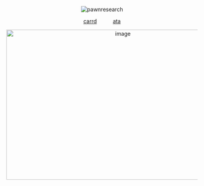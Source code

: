 <p align="center"> <img src="https://komarev.com/ghpvc/?username=pawnresearch&label=✦&color=grey&style=square" alt="pawnresearch" /> </p>

<p align="center">
  <a href="https://pawnresearch.carrd.co/">carrd</a> ⠀ ⠀ ⠀<a href="https://sososhaun.atabook.org/">ata</a>
</p>

<p align="center">
 <img width="598" height="395" alt="image" src="https://github.com/user-attachments/assets/62fc5248-7d1c-4ea7-b62c-1ba35cbe78d9" />
</p>

